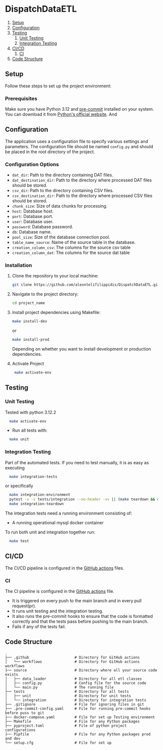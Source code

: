 # DispatchDataETL




1. [Setup](#setup)
2. [Configuration](#configuration)
3. [Testing](#testing)
    1. [Unit Testing](#unit-testing)
    2. [Integration Testing](#integration-testing)
4. [CI/CD](#cicd)
    1. [CI](#ci)
5. [Code Structure](#code-structure)


## Setup

Follow these steps to set up the project environment:

### Prerequisites

Make sure you have Python 3.12 and [pre-commit](https://pre-commit.com/#intro) installed on your system. You can download it from [Python's official website](https://www.python.org/downloads/).
And 

## Configuration

The application uses a configuration file to specify various settings and parameters. The configuration file should be named `config.py` and should be placed in the root directory of the project.

### Configuration Options

- `dat_dir`: Path to the directory containing DAT files.
- `dat_destination_dir`: Path to the directory where processed DAT files should be stored.
- `csv_dir`: Path to the directory containing CSV files.
- `csv_destination_dir`: Path to the directory where processed CSV files should be stored.
- `chunk_size`: Size of data chunks for processing.
- `host`: Database host.
- `port`: Database port.
- `user`: Database user.
- `password`: Database password.
- `db`: Database name.
- `pool_size`: Size of the database connection pool.
- `table_name_source`: Name of the source table in the database.
- `creation_column_csv`: The columns for the source csv table
- `creation_column_dat`: The columns for the source dat table

### Installation

1. Clone the repository to your local machine:

    ```bash
    git clone https://github.com/alexntelifilippidis/DispatchDataETL.git
    ```

2. Navigate to the project directory:

    ```bash
    cd project_name
    ```


3. Install project dependencies using Makefile:

    ```bash
    make install-dev
    ```

    or

    ```bash
    make install-prod
    ```

    Depending on whether you want to install development or production dependencies.


4. Activate Project
   ```bash
    make activate-env
    ```

## Testing

### Unit Testing
Tested with python 3.12.2

```bash
  make activate-env
```

- Run all tests with:
```bash
  make unit
 ```


### Integration Testing

Part of the automated tests. If you need to test manually, it is as easy as executing
```bash
  make integration-tests
```

or specifically

```bash
  make integration-environment
  pytest -v -s tests/integration --no-header -vv || (make teardown && exit 1)
  make integration-teardown
```

The integration tests need a running environment consisting of:

- A running operational mysql docker container


To run both unit and integration together run:

```bash
  make test
```


## CI/CD

The CI/CD pipeline is configured in the [GitHub actions](.github/workflows) files. 

### CI
The CI pipeline is configured in the [GitHub actions](.github/workflows/ci.yml) file. 
- It is triggered on every push to the main branch and in every pull request(pr).
- It runs  unit testing and the integration testing.
- It also runs the pre-commit hooks to ensure that the code is formatted correctly and that the tests pass before pushing to the main branch.
- Fails if any of the tests fail.



## Code Structure
```
.
├── .github                     # Directory for GitHub actions
│   └── workflows               # Directory for GitHub actions workflows
├── source                      # Directory where all your source code exists
│   ├── data_loader             # Directory for all etl classes
│   ├── config.py               # Config file for the source code
│   └── main.py                 # The running file           
├── tests                       # Directory for all tests
│   ├── unit                    # Directory for unit tests
│   └── integration             # Directory for integration tests
├── .gitignore                  # File for ignoring files in git
├── .pre-commit-config.yaml     # File for running pre-commit hooks before puss to git
├── docker-compose.yaml         # File for set up Testing environment 
├── Makefile                    # File for any Python packages 
├── pyproject.toml              # File of python project configurations
├── Pipfile                     # File for any Python packages prod and dev
└── setup.cfg                   # File for set up

```